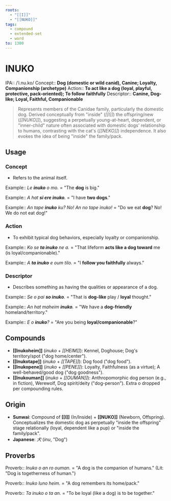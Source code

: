 ```yaml
---
roots:
  - "[[I]]"
  - "[[NUKO]]"
tags:
  - compound
  - extended-set
  - word
to: 1300
---
```


# INUKO

IPA::				/ˈi.nu.ko/
Concept::		**Dog (domestic or wild canid), Canine; Loyalty, Companionship (archetype)**
Action::		**To act like a dog (loyal, playful, protective, pack-oriented); To follow faithfully**
Descriptor::	**Canine, Dog-like; Loyal, Faithful, Companionable**

> Represents members of the Canidae family, particularly the domestic dog. Derived conceptually from "inside" (*[[I]]*) the offspring/new (*[[NUKO]]*), suggesting a perpetually young-at-heart, dependent, or "inner-child" nature often associated with domestic dogs' relationship to humans, contrasting with the cat's (*[[NEKO]]*) independence. It also evokes the idea of being "inside" the family/pack.

## Usage

### Concept
*   Refers to the animal itself.

Example::   *Le **inuko** o mo.* = "The **dog** is big."

Example::   *A hat **si ere inuko**.* = "I have **two dogs**."

Example::   *An tape **inuko** ku? No! An no tape inuko!* = "Do we eat **dog**? No! We do not eat dog!"

### Action
*   To exhibit typical dog behaviors, especially loyalty or companionship.

Example::   *Ko se **ta inuko** ne a.* = "That lifeform **acts like a dog toward** me (is loyal/companionable)."

Example::   *A **ta inuko** e oum tilo.* = "I **follow you faithfully** always."

### Descriptor
*   Describes something as having the qualities or appearance of a dog.

Example::   *Se o pai **so inuko**.* = "That is **dog-like** play / **loyal** thought."

Example::   *An hat maheim **inuko**.* = "We have a **dog-friendly** homeland/territory."

Example::   *E o **inuko**?* = "Are you being **loyal/companionable**?"

## Compounds

*   **[[Inukoheim]]** (*inuko* + *[[HEIM]]*): Kennel, Doghouse; Dog's territory/spot ("dog home/center").
*   **[[Inukotape]]** (*inuko* + *[[TAPE]]*): Dog food ("dog food").
*   **[[Inukopene]]** (*inuko* + *[[PENE]]*): Loyalty, Faithfulness (as a virtue); A well-behaved/good dog ("dog goodness").
*   **[[Inukouman]]** (*inuko* + *[[OUMAN]]*): Anthropomorphic dog person (e.g., in fiction), Werewolf, Dog spirit/deity ("dog-person"). Extra o dropped per compounding rules.

## Origin

*   **Sunwai**: Compound of **[[I]]** (In/Inside) + **[[NUKO]]** (Newborn, Offspring). Conceptualizes the domestic dog as perpetually "inside the offspring" stage relationally (loyal, dependent like a pup) or "inside the family/pack".
*   **Japanese**: _犬_ (_inu_, "Dog")

## Proverbs

Proverb:: *Inuko o an ro ouman.* = "A dog is the companion of humans." (Lit: "Dog is togetherness of human.")

Proverb:: *Inuko luno heim.* = "A dog remembers its home/pack."

Proverb:: *Ta inuko o ta an.* = "To be loyal (like a dog) is to be together."
